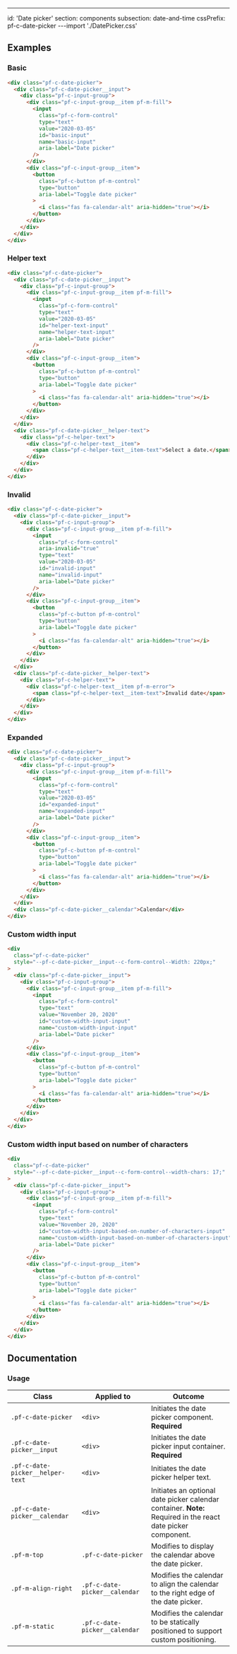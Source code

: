 ---
id: 'Date picker'
section: components
subsection: date-and-time
cssPrefix: pf-c-date-picker
---import './DatePicker.css'

## Examples

### Basic

```html
<div class="pf-c-date-picker">
  <div class="pf-c-date-picker__input">
    <div class="pf-c-input-group">
      <div class="pf-c-input-group__item pf-m-fill">
        <input
          class="pf-c-form-control"
          type="text"
          value="2020-03-05"
          id="basic-input"
          name="basic-input"
          aria-label="Date picker"
        />
      </div>
      <div class="pf-c-input-group__item">
        <button
          class="pf-c-button pf-m-control"
          type="button"
          aria-label="Toggle date picker"
        >
          <i class="fas fa-calendar-alt" aria-hidden="true"></i>
        </button>
      </div>
    </div>
  </div>
</div>

```

### Helper text

```html
<div class="pf-c-date-picker">
  <div class="pf-c-date-picker__input">
    <div class="pf-c-input-group">
      <div class="pf-c-input-group__item pf-m-fill">
        <input
          class="pf-c-form-control"
          type="text"
          value="2020-03-05"
          id="helper-text-input"
          name="helper-text-input"
          aria-label="Date picker"
        />
      </div>
      <div class="pf-c-input-group__item">
        <button
          class="pf-c-button pf-m-control"
          type="button"
          aria-label="Toggle date picker"
        >
          <i class="fas fa-calendar-alt" aria-hidden="true"></i>
        </button>
      </div>
    </div>
  </div>
  <div class="pf-c-date-picker__helper-text">
    <div class="pf-c-helper-text">
      <div class="pf-c-helper-text__item">
        <span class="pf-c-helper-text__item-text">Select a date.</span>
      </div>
    </div>
  </div>
</div>

```

### Invalid

```html
<div class="pf-c-date-picker">
  <div class="pf-c-date-picker__input">
    <div class="pf-c-input-group">
      <div class="pf-c-input-group__item pf-m-fill">
        <input
          class="pf-c-form-control"
          aria-invalid="true"
          type="text"
          value="2020-03-05"
          id="invalid-input"
          name="invalid-input"
          aria-label="Date picker"
        />
      </div>
      <div class="pf-c-input-group__item">
        <button
          class="pf-c-button pf-m-control"
          type="button"
          aria-label="Toggle date picker"
        >
          <i class="fas fa-calendar-alt" aria-hidden="true"></i>
        </button>
      </div>
    </div>
  </div>
  <div class="pf-c-date-picker__helper-text">
    <div class="pf-c-helper-text">
      <div class="pf-c-helper-text__item pf-m-error">
        <span class="pf-c-helper-text__item-text">Invalid date</span>
      </div>
    </div>
  </div>
</div>

```

### Expanded

```html
<div class="pf-c-date-picker">
  <div class="pf-c-date-picker__input">
    <div class="pf-c-input-group">
      <div class="pf-c-input-group__item pf-m-fill">
        <input
          class="pf-c-form-control"
          type="text"
          value="2020-03-05"
          id="expanded-input"
          name="expanded-input"
          aria-label="Date picker"
        />
      </div>
      <div class="pf-c-input-group__item">
        <button
          class="pf-c-button pf-m-control"
          type="button"
          aria-label="Toggle date picker"
        >
          <i class="fas fa-calendar-alt" aria-hidden="true"></i>
        </button>
      </div>
    </div>
  </div>
  <div class="pf-c-date-picker__calendar">Calendar</div>
</div>

```

### Custom width input

```html
<div
  class="pf-c-date-picker"
  style="--pf-c-date-picker__input--c-form-control--Width: 220px;"
>
  <div class="pf-c-date-picker__input">
    <div class="pf-c-input-group">
      <div class="pf-c-input-group__item pf-m-fill">
        <input
          class="pf-c-form-control"
          type="text"
          value="November 20, 2020"
          id="custom-width-input-input"
          name="custom-width-input-input"
          aria-label="Date picker"
        />
      </div>
      <div class="pf-c-input-group__item">
        <button
          class="pf-c-button pf-m-control"
          type="button"
          aria-label="Toggle date picker"
        >
          <i class="fas fa-calendar-alt" aria-hidden="true"></i>
        </button>
      </div>
    </div>
  </div>
</div>

```

### Custom width input based on number of characters

```html
<div
  class="pf-c-date-picker"
  style="--pf-c-date-picker__input--c-form-control--width-chars: 17;"
>
  <div class="pf-c-date-picker__input">
    <div class="pf-c-input-group">
      <div class="pf-c-input-group__item pf-m-fill">
        <input
          class="pf-c-form-control"
          type="text"
          value="November 20, 2020"
          id="custom-width-input-based-on-number-of-characters-input"
          name="custom-width-input-based-on-number-of-characters-input"
          aria-label="Date picker"
        />
      </div>
      <div class="pf-c-input-group__item">
        <button
          class="pf-c-button pf-m-control"
          type="button"
          aria-label="Toggle date picker"
        >
          <i class="fas fa-calendar-alt" aria-hidden="true"></i>
        </button>
      </div>
    </div>
  </div>
</div>

```

## Documentation

### Usage

| Class | Applied to | Outcome |
| -- | -- | -- |
| `.pf-c-date-picker` | `<div>` | Initiates the date picker component. **Required** |
| `.pf-c-date-picker__input` | `<div>` | Initiates the date picker input container. **Required** |
| `.pf-c-date-picker__helper-text` | `<div>` | Initiates the date picker helper text. |
| `.pf-c-date-picker__calendar` | `<div>` | Initiates an optional date picker calendar container. **Note:** Required in the react date picker component. |
| `.pf-m-top` | `.pf-c-date-picker` | Modifies to display the calendar above the date picker. |
| `.pf-m-align-right` | `.pf-c-date-picker__calendar` | Modifies the calendar to align the calendar to the right edge of the date picker. |
| `.pf-m-static` | `.pf-c-date-picker__calendar` | Modifies the calendar to be statically positioned to support custom positioning. |
